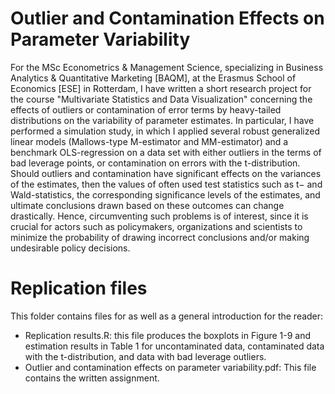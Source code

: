 # Outlier and Contamination Effects on Parameter Variability

For the MSc Econometrics & Management Science, specializing in Business Analytics & Quantitative Marketing [BAQM], at the Erasmus School of Economics [ESE] in Rotterdam, I have written a short research project for the course "Multivariate Statistics and Data Visualization" concerning the effects of outliers or contamination of error terms by heavy-tailed distributions on the variability of parameter estimates. In particular, I have performed a simulation study, in which I applied several robust generalized linear models (Mallows-type M-estimator and MM-estimator) and a benchmark OLS-regression on a data set with either outliers in the terms of bad leverage points, or contamination on errors with the t-distribution. Should outliers and contamination have significant effects on the variances of the estimates, then the values of often used test statistics such as t− and Wald-statistics, the corresponding significance levels of the estimates, and ultimate conclusions drawn based on these outcomes can change drastically. Hence, circumventing such problems is of interest, since it is crucial for actors such as policymakers, organizations and scientists to minimize the probability of drawing incorrect conclusions and/or making undesirable policy decisions.

# Replication files

This folder contains files for as well as a general introduction for the reader:
- Replication results.R: this file produces the boxplots in Figure 1-9 and estimation results in Table 1 for uncontaminated data, contaminated data with the t-distribution, and data with bad leverage outliers.
- Outlier and contamination effects on parameter variability.pdf: This file contains the written assignment.
